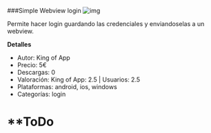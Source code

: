###Simple Webview login
![img](http://resources.kingofapp.com/services/simplewebviewlogin/images/simple-webview-login_list.png)

Permite hacer login guardando las credenciales y enviandoselas a un webview.

**Detalles**
- Autor: King of App
- Precio: 5€
- Descargas: 0
- Valoración: King of App: 2.5 | Usuarios: 2.5
- Plataformas: android, ios, windows
- Categorías: login


# **ToDo
